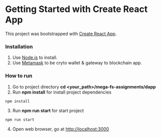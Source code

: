 # Getting Started with Create React App

This project was bootstrapped with [Create React App](https://github.com/facebook/create-react-app).

### Installation

1. Use [Node.js](https://nodejs.org/en/) to install.
2. Use [Metamask](https://metamask.io/) to be cryto wallet & gateway to blockchain app.

### How to run

1. Go to project directory **cd <your_path>/mega-fs-assignments/dapp**
2. Run **npm install** for install project dependencies

```
npm install
```

3. Run **npm run start** for start project

```
npm run start
```

4. Open web browser, go at [http://localhost:3000](http://localhost:3000)
